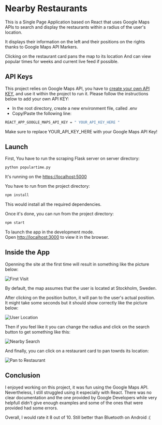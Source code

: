 # Nearby Restaurants

This is a Single Page Application based on React that uses Google Maps APIs to search and display the restaurants within a radius of the user's location.

It displays their information on the left and their positions on the rights thanks to Google Maps API Markers.

Clicking on the restaurant card pans the map to its location And can view popular times for weeks and current live feed if possible.

## API Keys

This project relies on Google Maps API, you have to [create your own API KEY](https://developers.google.com/maps/documentation/javascript/get-api-key), and use it within the project to run it. Please follow the instructions below to add your own API KEY:

* In the root directory, create a new environment file, called .env
* Copy/Paste the following line:

```bash
REACT_APP_GOOGLE_MAPS_API_KEY = " YOUR_API_KEY_HERE " 
```
Make sure to replace YOUR_API_KEY_HERE with your Google Maps API Key!

## Launch

First, You have to run the scraping Flask server on server directory:

```bash
python populartime.py
```
It's running on the [https://localhost:5000](http://localhost:5000)

You have to run from the project directory:

```bash
npm install
```

This would install all the required dependencies.

Once it's done, you can run from the project directory:

```bash
npm start
```

To launch the app in the development mode.\
Open [http://localhost:3000](http://localhost:3000) to view it in the browser.

## Inside the App

Openning the site at the first time will result in something like the picture below:

![First Visit](/assets/FirstVisit.png)

By default, the map assumes that the user is located at Stockholm, Sweden.

After clicking on the position button, it will pan to the user's actual position. It might take some seconds but it should show correctly like the picture below:

![User Location](/assets/UserLocation.png)

Then if you feel like it you can change the radius and click on the search button to get something like this:

![Nearby Search](/assets/NearbySearch.png)

And finally, you can click on a restaurant card to pan towrds its location:

![Pan to Restaurant](/assets/PanToRestaurant.png)

## Conclusion

I enjoyed working on this project, it was fun using the Google Maps API. Nevertheless, I still struggled using it especially with React. There was no clear documentation and the one provided by Google Developers while very helpfull didn't give enough examples and some of the ones that were provided had some errors.

Overall, I would rate it 8 out of 10. Still better than Bluetooth on Android :(
